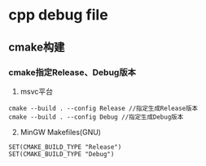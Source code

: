 # cpp debug file

## cmake构建

### cmake指定Release、Debug版本

1. msvc平台
```
cmake --build . --config Release //指定生成Release版本
cmake --build . --config Debug //指定生成Debug版本
```
2. MinGW Makefiles(GNU)
```
SET(CMAKE_BUILD_TYPE "Release")
SET(CMAKE_BUILD_TYPE "Debug")
```